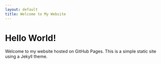 ```yaml
---
layout: default
title: Welcome to My Website
---
```


# Hello World!

Welcome to my website hosted on GitHub Pages. This is a simple static site using a Jekyll theme.
